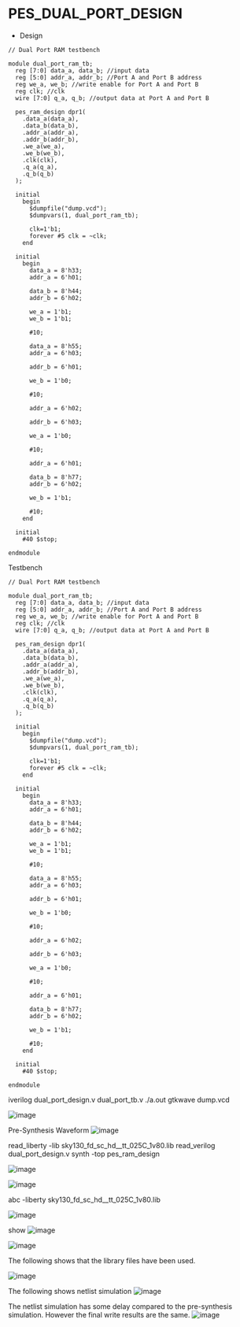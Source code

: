# PES_DUAL_PORT_DESIGN

+ Design
```
// Dual Port RAM testbench

module dual_port_ram_tb;
  reg [7:0] data_a, data_b; //input data
  reg [5:0] addr_a, addr_b; //Port A and Port B address
  reg we_a, we_b; //write enable for Port A and Port B
  reg clk; //clk
  wire [7:0] q_a, q_b; //output data at Port A and Port B
  
  pes_ram_design dpr1(
    .data_a(data_a),
    .data_b(data_b),
    .addr_a(addr_a),
    .addr_b(addr_b),
    .we_a(we_a),
    .we_b(we_b),
    .clk(clk),
    .q_a(q_a),
    .q_b(q_b)
  );
  
  initial
    begin
      $dumpfile("dump.vcd");
      $dumpvars(1, dual_port_ram_tb);       
      
      clk=1'b1;
      forever #5 clk = ~clk;
    end
  
  initial
    begin
      data_a = 8'h33;
      addr_a = 6'h01;
      
      data_b = 8'h44;
      addr_b = 6'h02;
      
      we_a = 1'b1;
      we_b = 1'b1;
      
      #10;
      
      data_a = 8'h55;
      addr_a = 6'h03;
      
      addr_b = 6'h01;
      
      we_b = 1'b0;
      
      #10;          
            
      addr_a = 6'h02;
      
      addr_b = 6'h03;
      
      we_a = 1'b0;
      
      #10;
      
      addr_a = 6'h01;
      
      data_b = 8'h77;
      addr_b = 6'h02;
      
      we_b = 1'b1;
      
      #10;
    end
  
  initial	
    #40 $stop;
  
endmodule
```

Testbench
```
// Dual Port RAM testbench

module dual_port_ram_tb;
  reg [7:0] data_a, data_b; //input data
  reg [5:0] addr_a, addr_b; //Port A and Port B address
  reg we_a, we_b; //write enable for Port A and Port B
  reg clk; //clk
  wire [7:0] q_a, q_b; //output data at Port A and Port B
  
  pes_ram_design dpr1(
    .data_a(data_a),
    .data_b(data_b),
    .addr_a(addr_a),
    .addr_b(addr_b),
    .we_a(we_a),
    .we_b(we_b),
    .clk(clk),
    .q_a(q_a),
    .q_b(q_b)
  );
  
  initial
    begin
      $dumpfile("dump.vcd");
      $dumpvars(1, dual_port_ram_tb);       
      
      clk=1'b1;
      forever #5 clk = ~clk;
    end
  
  initial
    begin
      data_a = 8'h33;
      addr_a = 6'h01;
      
      data_b = 8'h44;
      addr_b = 6'h02;
      
      we_a = 1'b1;
      we_b = 1'b1;
      
      #10;
      
      data_a = 8'h55;
      addr_a = 6'h03;
      
      addr_b = 6'h01;
      
      we_b = 1'b0;
      
      #10;          
            
      addr_a = 6'h02;
      
      addr_b = 6'h03;
      
      we_a = 1'b0;
      
      #10;
      
      addr_a = 6'h01;
      
      data_b = 8'h77;
      addr_b = 6'h02;
      
      we_b = 1'b1;
      
      #10;
    end
  
  initial	
    #40 $stop;
  
endmodule
```


iverilog dual_port_design.v dual_port_tb.v
./a.out
gtkwave dump.vcd

![image](https://github.com/Vishnu1426/pes_ram_design/assets/79538653/1cd39e48-6ae6-45b8-96f7-c261f9410e8d)

Pre-Synthesis Waveform
![image](https://github.com/Vishnu1426/pes_ram_design/assets/79538653/3bafac69-209b-4d20-9c83-66956fb84486)



read_liberty -lib sky130_fd_sc_hd__tt_025C_1v80.lib
read_verilog dual_port_design.v
synth -top pes_ram_design

![image](https://github.com/Vishnu1426/pes_ram_design/assets/79538653/9a5b331d-217a-4d67-8b04-14d25db91b01)

![image](https://github.com/Vishnu1426/pes_ram_design/assets/79538653/0252b86b-be27-4661-9400-6a219429a0bd)

abc -liberty sky130_fd_sc_hd__tt_025C_1v80.lib

![image](https://github.com/Vishnu1426/pes_ram_design/assets/79538653/7c571612-0eda-483e-946d-8941aa8885b5)

show
![image](https://github.com/Vishnu1426/pes_ram_design/assets/79538653/08685658-49dc-4bed-bf21-f3fc8a6221c8)

![image](https://github.com/Vishnu1426/pes_ram_design/assets/79538653/ef59bdcb-a54f-456b-a84d-bbc4fdcf42e2)

The following shows that the library files have been used.

![image](https://github.com/Vishnu1426/pes_ram_design/assets/79538653/91a2e1e6-0751-4e70-bfa8-055979667639)

The following shows netlist simulation
![image](https://github.com/Vishnu1426/pes_ram_design/assets/79538653/cb28a100-e43e-4658-8c20-1d887dd3906c)

The netlist simulation has some delay compared to the pre-synthesis simulation. However the final write results are the same.
![image](https://github.com/Vishnu1426/pes_ram_design/assets/79538653/a14f7c53-62e4-4106-a2b2-5caef2e9ff1c)
